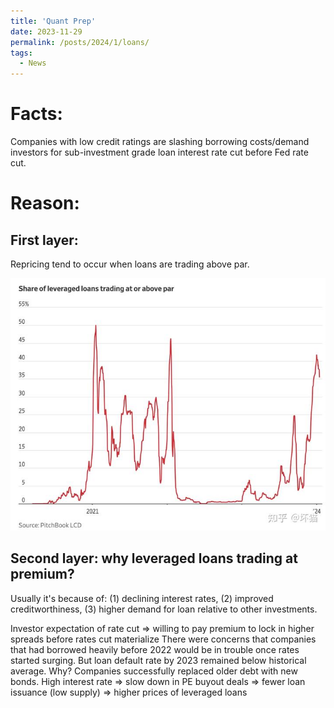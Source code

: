 ```yaml
---
title: 'Quant Prep'
date: 2023-11-29
permalink: /posts/2024/1/loans/
tags:
  - News
---
```


Facts:
===
Companies with low credit ratings are slashing borrowing costs/demand investors for sub-investment grade loan interest rate cut before Fed rate cut.

Reason:
===
First layer: 
---
Repricing tend to occur when loans are trading above par.

<center><img src="https://github.com/Raymond-Xrh/Raymond-Xrh.github.io/blob/a9dbf3140b4ebaf81381c02c009b4c2aa346e8b7/images/Leveraged-loan-trading.jpeg" alt="drawing" width="600"/></center>


Second layer: why leveraged loans trading at premium?
---

Usually it's because of: (1) declining interest rates, (2) improved creditworthiness, (3) higher demand for loan relative to other investments.

Investor expectation of rate cut => willing to pay premium to lock in higher spreads before rates cut materialize
There were concerns that companies that had borrowed heavily before 2022 would be in trouble once rates started surging. But loan default rate by 2023 remained below historical average. Why? Companies successfully replaced older debt with new bonds.
High interest rate => slow down in PE buyout deals => fewer loan issuance (low supply) => higher prices of leveraged loans
